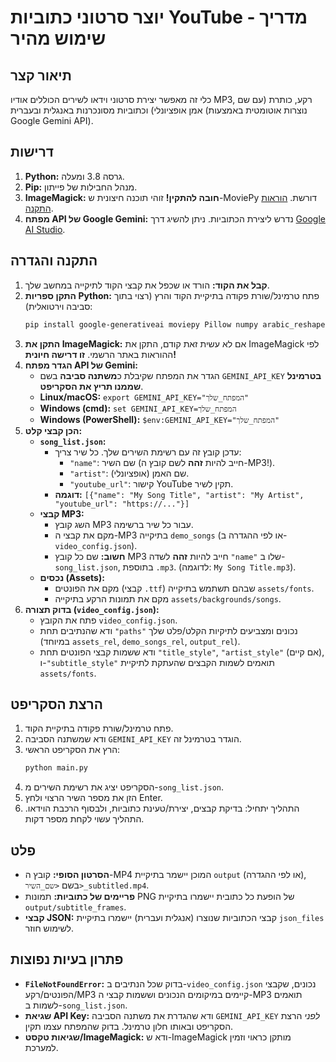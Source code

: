 # יוצר סרטוני כתוביות YouTube - מדריך שימוש מהיר

## תיאור קצר

כלי זה מאפשר יצירת סרטוני וידאו לשירים הכוללים אודיו MP3, רקע, כותרת (עם שם אמן אופציונלי) וכתוביות מסונכרנות באנגלית ובעברית (נוצרות אוטומטית באמצעות Google Gemini API).

## דרישות

1.  **Python:** גרסה 3.8 ומעלה.
2.  **Pip:** מנהל החבילות של פייתון.
3.  **ImageMagick:** **חובה להתקין!** זוהי תוכנה חיצונית ש-MoviePy דורשת. [הוראות התקנה](https://imagemagick.org/script/download.php).
4.  **מפתח API של Google Gemini:** נדרש ליצירת הכתוביות. ניתן להשיג דרך [Google AI Studio](https://aistudio.google.com/app/apikey).

## התקנה והגדרה

1.  **קבל את הקוד:** הורד או שכפל את קבצי הקוד לתיקייה במחשב שלך.
2.  **התקן ספריות Python:**
    פתח טרמינל/שורת פקודה בתיקיית הקוד והרץ (רצוי בתוך סביבה וירטואלית):
    ```bash
    pip install google-generativeai moviepy Pillow numpy arabic_reshaper python-bidi imageio imageio-ffmpeg
    ```
3.  **התקן את ImageMagick:** אם לא עשית זאת קודם, התקן את ImageMagick לפי ההוראות באתר הרשמי. **זו דרישה חיונית!**
4.  **הגדר מפתח API של Gemini:**
    *   הגדר את המפתח שקיבלת כ**משתנה סביבה** בשם `GEMINI_API_KEY` **בטרמינל שממנו תריץ את הסקריפט**.
    *   **Linux/macOS:** `export GEMINI_API_KEY="המפתח_שלך"`
    *   **Windows (cmd):** `set GEMINI_API_KEY=המפתח_שלך`
    *   **Windows (PowerShell):** `$env:GEMINI_API_KEY="המפתח_שלך"`
5.  **הכן קבצי קלט:**
    *   **`song_list.json`:**
        *   עדכן קובץ זה עם רשימת השירים שלך. כל שיר צריך:
            *   `"name"`: שם השיר (חייב להיות **זהה** לשם קובץ ה-MP3!).
            *   `"artist"`: שם האמן (אופציונלי).
            *   `"youtube_url"`: קישור YouTube תקין לשיר.
        *   **דוגמה:** `[{"name": "My Song Title", "artist": "My Artist", "youtube_url": "https://..."}]`
    *   **קבצי MP3:**
        *   השג קובץ MP3 עבור כל שיר ברשימה.
        *   מקם את קבצי ה-MP3 בתיקייה `demo_songs` (או לפי ההגדרה ב-`video_config.json`).
        *   **חשוב:** שם כל קובץ MP3 חייב להיות **זהה** לשדה `"name"` שלו ב-`song_list.json`, בתוספת `.mp3`. (לדוגמה: `My Song Title.mp3`).
    *   **נכסים (Assets):**
        *   מקם את הפונטים (קבצי `.ttf`) שבהם תשתמש בתיקייה `assets/fonts`.
        *   מקם את תמונות הרקע בתיקייה `assets/backgrounds/songs`.
6.  **בדוק תצורה (`video_config.json`):**
    *   פתח את הקובץ `video_config.json`.
    *   ודא שהנתיבים תחת `"paths"` נכונים ומצביעים לתיקיות הקלט/פלט שלך (במיוחד `assets_rel`, `demo_songs_rel`, `output_rel`).
    *   ודא ששמות קבצי הפונטים תחת `"title_style"`, `"artist_style"` (אם קיים), ו-`"subtitle_style"` תואמים לשמות הקבצים שהעתקת לתיקיית `assets/fonts`.

## הרצת הסקריפט

1.  פתח טרמינל/שורת פקודה בתיקיית הקוד.
2.  ודא שמשתנה הסביבה `GEMINI_API_KEY` הוגדר בטרמינל זה.
3.  הרץ את הסקריפט הראשי:
    ```bash
    python main.py
    ```
4.  הסקריפט יציג את רשימת השירים מ-`song_list.json`.
5.  הזן את מספר השיר הרצוי ולחץ Enter.
6.  התהליך יתחיל: בדיקת קבצים, יצירת/טעינת כתוביות, ולבסוף הרכבת הוידאו. התהליך עשוי לקחת מספר דקות.

## פלט

*   **הסרטון הסופי:** קובץ ה-MP4 המוכן יישמר בתיקיית `output` (או לפי ההגדרה), בשם `<שם_השיר>_subtitled.mp4`.
*   **פריימים של כתוביות:** תמונות PNG של הופעת כל כתובית יישמרו בתיקיית `output/subtitle_frames`.
*   **קבצי JSON:** קבצי הכתוביות שנוצרו (אנגלית ועברית) יישמרו בתיקיית `json_files` לשימוש חוזר.

## פתרון בעיות נפוצות

*   **`FileNotFoundError`:** בדוק שכל הנתיבים ב-`video_config.json` נכונים, שקבצי הפונטים/רקע/MP3 קיימים במיקומים הנכונים וששמות קבצי ה-MP3 תואמים לשמות ב-`song_list.json`.
*   **שגיאת API Key:** ודא שהגדרת את משתנה הסביבה `GEMINI_API_KEY` *לפני* הרצת הסקריפט ובאותו חלון טרמינל. בדוק שהמפתח עצמו תקין.
*   **שגיאות טקסט/ImageMagick:** ודא ש-ImageMagick מותקן כראוי וזמין למערכת.